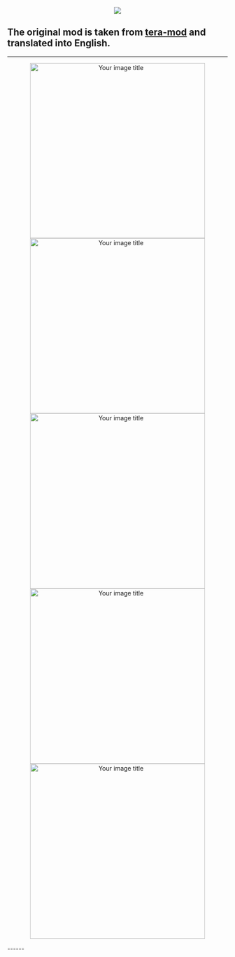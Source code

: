 <p align="center"><img src="https://github.com/war100ck/others/blob/master/terabooxlogo.svg"></p>

## The original mod is taken from [tera-mod](https://github.com/tera-mod/DPS-Monitor) and translated into English.

------
<p align="center"><img src="https://github.com/war100ck/others/blob/master/DPS-Monitor_EN/screenshot/1.png" alt="Your image title" width="400"/>
<img src="https://github.com/war100ck/others/blob/master/DPS-Monitor_EN/screenshot/2.png" alt="Your image title" width="400"/>
<img src="https://github.com/war100ck/others/blob/master/DPS-Monitor_EN/screenshot/3.png" alt="Your image title" width="400"/>
<img src="https://github.com/war100ck/others/blob/master/DPS-Monitor_EN/screenshot/4.png" alt="Your image title" width="400"/>
<img src="https://github.com/war100ck/others/blob/master/DPS-Monitor_EN/screenshot/5.png" alt="Your image title" width="400"/></p>
------


